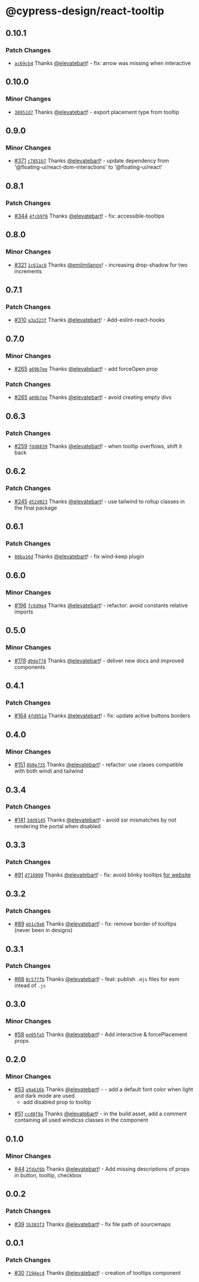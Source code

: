 # @cypress-design/react-tooltip

## 0.10.1

### Patch Changes

- [`ac69cb4`](https://github.com/cypress-io/cypress-design/commit/ac69cb4aa2b725f21d187e5a221f80eac2c89200) Thanks [@elevatebart](https://github.com/elevatebart)! - fix: arrow was missing when interactive

## 0.10.0

### Minor Changes

- [`38952d7`](https://github.com/cypress-io/cypress-design/commit/38952d7346874108843c4a5fed70d0aa3da2eb29) Thanks [@elevatebart](https://github.com/elevatebart)! - export placement type from tooltip

## 0.9.0

### Minor Changes

- [#371](https://github.com/cypress-io/cypress-design/pull/371) [`c7851b7`](https://github.com/cypress-io/cypress-design/commit/c7851b7ff4915d1d19e05136723e5939dca9b97b) Thanks [@elevatebart](https://github.com/elevatebart)! - update dependency from '@floating-ui/react-dom-interactions' to '@floating-ui/react'

## 0.8.1

### Patch Changes

- [#344](https://github.com/cypress-io/cypress-design/pull/344) [`4fcb9f6`](https://github.com/cypress-io/cypress-design/commit/4fcb9f6510557436cb49abbd9542a18d49cb6306) Thanks [@elevatebart](https://github.com/elevatebart)! - fix: accessible-tooltips

## 0.8.0

### Minor Changes

- [#321](https://github.com/cypress-io/cypress-design/pull/321) [`1c61ac8`](https://github.com/cypress-io/cypress-design/commit/1c61ac8b242e085c3a6a0c93890110d8b17072fe) Thanks [@emilmilanov](https://github.com/emilmilanov)! - increasing drop-shadow for two increments

## 0.7.1

### Patch Changes

- [#310](https://github.com/cypress-io/cypress-design/pull/310) [`a3a323f`](https://github.com/cypress-io/cypress-design/commit/a3a323fde7acf5e5407b298b4faa0c90314c6139) Thanks [@elevatebart](https://github.com/elevatebart)! - Add-eslint-react-hooks

## 0.7.0

### Minor Changes

- [#265](https://github.com/cypress-io/cypress-design/pull/265) [`a69b7ee`](https://github.com/cypress-io/cypress-design/commit/a69b7ee3e7ca0900362b463f9925ba6ff6f4332f) Thanks [@elevatebart](https://github.com/elevatebart)! - add forceOpen prop

### Patch Changes

- [#265](https://github.com/cypress-io/cypress-design/pull/265) [`a69b7ee`](https://github.com/cypress-io/cypress-design/commit/a69b7ee3e7ca0900362b463f9925ba6ff6f4332f) Thanks [@elevatebart](https://github.com/elevatebart)! - avoid creating empty divs

## 0.6.3

### Patch Changes

- [#259](https://github.com/cypress-io/cypress-design/pull/259) [`fdd8839`](https://github.com/cypress-io/cypress-design/commit/fdd883952476a852973adc671dadc817883251ec) Thanks [@elevatebart](https://github.com/elevatebart)! - when tooltip overflows, shift it back

## 0.6.2

### Patch Changes

- [#245](https://github.com/cypress-io/cypress-design/pull/245) [`d52d023`](https://github.com/cypress-io/cypress-design/commit/d52d02301bb851d514661a8c258d0c4ae5baf171) Thanks [@elevatebart](https://github.com/elevatebart)! - use tailwind to rollup classes in the final package

## 0.6.1

### Patch Changes

- [`08ba16d`](https://github.com/cypress-io/cypress-design/commit/08ba16da4a8663676ee96ac4950938857bd0d9a3) Thanks [@elevatebart](https://github.com/elevatebart)! - fix wind-keep plugin

## 0.6.0

### Minor Changes

- [#196](https://github.com/cypress-io/cypress-design/pull/196) [`fc6d9e4`](https://github.com/cypress-io/cypress-design/commit/fc6d9e4fedcc01fa8e01b868b0fa66d8895c37d0) Thanks [@elevatebart](https://github.com/elevatebart)! - refactor: avoid constants relative imports

## 0.5.0

### Minor Changes

- [#178](https://github.com/cypress-io/cypress-design/pull/178) [`d0de778`](https://github.com/cypress-io/cypress-design/commit/d0de77843adb87d8f4804219c6dca8f45b15c650) Thanks [@elevatebart](https://github.com/elevatebart)! - deliver new docs and improved components

## 0.4.1

### Patch Changes

- [#164](https://github.com/cypress-io/cypress-design/pull/164) [`4fd951a`](https://github.com/cypress-io/cypress-design/commit/4fd951a39335900da2508beef9b3565a6f8f9518) Thanks [@elevatebart](https://github.com/elevatebart)! - fix: update active buttons borders

## 0.4.0

### Minor Changes

- [#151](https://github.com/cypress-io/cypress-design/pull/151) [`8b0e735`](https://github.com/cypress-io/cypress-design/commit/8b0e7356eb64a6b3583d3486dda8ecbb11c34cca) Thanks [@elevatebart](https://github.com/elevatebart)! - refactor: use clases compatible with both windi and tailwind

## 0.3.4

### Patch Changes

- [#141](https://github.com/cypress-io/cypress-design/pull/141) [`3dd9145`](https://github.com/cypress-io/cypress-design/commit/3dd9145cfe74a9a24a13bbd5d15edb95391aa4d0) Thanks [@elevatebart](https://github.com/elevatebart)! - avoid ssr mismatches by not rendering the portal when disabled

## 0.3.3

### Patch Changes

- [#91](https://github.com/cypress-io/cypress-design/pull/91) [`d716000`](https://github.com/cypress-io/cypress-design/commit/d7160002406e8801fb1a77e57c39b61a1215c18a) Thanks [@elevatebart](https://github.com/elevatebart)! - fix: avoid blinky tooltips [for website](https://github.com/cypress-io/cypress.io/issues/247)

## 0.3.2

### Patch Changes

- [#89](https://github.com/cypress-io/cypress-design/pull/89) [`eb1c9a6`](https://github.com/cypress-io/cypress-design/commit/eb1c9a6ea0fc2ceb4b506fa73f77d1245d2967bc) Thanks [@elevatebart](https://github.com/elevatebart)! - fix: remove border of tooltips (never been in designs)

## 0.3.1

### Patch Changes

- [#68](https://github.com/cypress-io/cypress-design/pull/68) [`8c577fb`](https://github.com/cypress-io/cypress-design/commit/8c577fb0c6a0411cf8218dfe78281834df3d6f13) Thanks [@elevatebart](https://github.com/elevatebart)! - feat: publish `.mjs` files for esm intead of `.js`

## 0.3.0

### Minor Changes

- [#58](https://github.com/cypress-io/cypress-design/pull/58) [`ee05fa5`](https://github.com/cypress-io/cypress-design/commit/ee05fa5bf0caddf16521636ce7a26a19a5103025) Thanks [@elevatebart](https://github.com/elevatebart)! - Add interactive & forcePlacement props

## 0.2.0

### Minor Changes

- [#53](https://github.com/cypress-io/cypress-design/pull/53) [`a9a616b`](https://github.com/cypress-io/cypress-design/commit/a9a616bc4684252fcd71e4a82d2141bdfbea32bc) Thanks [@elevatebart](https://github.com/elevatebart)! - - add a default font color when light and dark mode are used
  - add disabled prop to tooltip

* [#51](https://github.com/cypress-io/cypress-design/pull/51) [`ccd8f9a`](https://github.com/cypress-io/cypress-design/commit/ccd8f9a8feb624c0a52deaa9754c76969f43fc1e) Thanks [@elevatebart](https://github.com/elevatebart)! - in the build asset, add a comment containing all used windicss classes in the component

## 0.1.0

### Minor Changes

- [#44](https://github.com/cypress-io/cypress-design/pull/44) [`2fdaf6b`](https://github.com/cypress-io/cypress-design/commit/2fdaf6be6f81a2a851761258347ed213577c5b26) Thanks [@elevatebart](https://github.com/elevatebart)! - Add missing descriptions of props in button, tooltip, checkbox

## 0.0.2

### Patch Changes

- [#39](https://github.com/cypress-io/cypress-design/pull/39) [`1b383f3`](https://github.com/cypress-io/cypress-design/commit/1b383f3d149948bf2cc062d3baa17d5ce032f07e) Thanks [@elevatebart](https://github.com/elevatebart)! - fix file path of sourcemaps

## 0.0.1

### Patch Changes

- [#30](https://github.com/cypress-io/cypress-design/pull/30) [`7194ec4`](https://github.com/cypress-io/cypress-design/commit/7194ec428b96cdb5b66e4f23f63379000db19e08) Thanks [@elevatebart](https://github.com/elevatebart)! - creation of tooltips component
